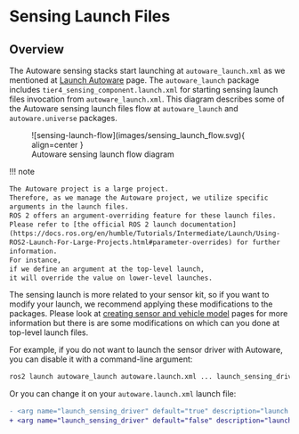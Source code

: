 # Sensing Launch Files

## Overview

The Autoware sensing stacks start
launching at `autoware_launch.xml` as we mentioned at [Launch Autoware](../index.md) page.
The `autoware_launch` package includes `tier4_sensing_component.launch.xml`
for starting sensing launch files invocation from `autoware_launch.xml`.
This diagram describes some of the Autoware sensing launch files flow at `autoware_launch` and `autoware.universe` packages.

<figure markdown>
  ![sensing-launch-flow](images/sensing_launch_flow.svg){ align=center }
  <figcaption>
    Autoware sensing launch flow diagram
  </figcaption>
</figure>

!!! note

    The Autoware project is a large project.
    Therefore, as we manage the Autoware project, we utilize specific
    arguments in the launch files.
    ROS 2 offers an argument-overriding feature for these launch files.
    Please refer to [the official ROS 2 launch documentation](https://docs.ros.org/en/humble/Tutorials/Intermediate/Launch/Using-ROS2-Launch-For-Large-Projects.html#parameter-overrides) for further information.
    For instance,
    if we define an argument at the top-level launch,
    it will override the value on lower-level launches.

The sensing launch is more related to your sensor kit,
so if you want to modify your launch, we recommend applying
these modifications to the <YOUR-SENSOR-KIT> packages.
Please look
at [creating sensor and vehicle model](../../creating-vehicle-and-sensor-description) pages for more information but there
is are some modifications on which can you done at top-level launch files.

For example, if you do not want to launch the sensor driver with Autoware,
you can disable it with a command-line argument:

```bash
ros2 launch autoware_launch autoware.launch.xml ... launch_sensing_driver:=false ...
```

Or you can change it on your `autoware.launch.xml` launch file:

```diff
- <arg name="launch_sensing_driver" default="true" description="launch sensing driver"/>
+ <arg name="launch_sensing_driver" default="false" description="launch sensing driver"/>
```
